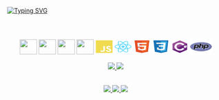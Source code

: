 
<a href="https://git.io/typing-svg"><img src="https://readme-typing-svg.herokuapp.com?font=Roboto&weight=500&pause=1000&color=FDFDFDA9&random=false&width=435&lines=Ol%C3%A1%2C+meu+nome+%C3%A9+Keven;%F0%9F%91%A8%F0%9F%8F%BB%E2%80%8D%F0%9F%92%BB++Sou+desenvolvedor+Front-end;%F0%9F%92%BB+Estou+estudando+a+area+do+back-end;%F0%9F%93%9A+Sou+tecnico+em+de+desenvolvimento+de+sistemas+pela+Etec;%F0%9F%93%A8+Contate-me+pelo+E-mail%3A+kevenferraz39%40gmail.com" alt="Typing SVG" /></a>
#
<div align="center" style="display: inline_block"><br>
  <img align="center" src="https://cdn.jsdelivr.net/gh/devicons/devicon/icons/vscode/vscode-original.svg" width="40" height="35"/>
  <img align="center" src="https://cdn.jsdelivr.net/gh/devicons/devicon/icons/git/git-original.svg" width="40" height="35"/>   
  <img align="center" src="https://cdn.jsdelivr.net/gh/devicons/devicon/icons/github/github-original.svg" width="40" height="35"/>
  <img align="center"  src="https://cdn.jsdelivr.net/gh/devicons/devicon/icons/bootstrap/bootstrap-original.svg" width="40" height="35"/>
  <img align="center" alt="Js" height="30" width="40" src="https://raw.githubusercontent.com/devicons/devicon/master/icons/javascript/javascript-plain.svg">
  <img align="center" alt="React" height="30" width="40" src="https://raw.githubusercontent.com/devicons/devicon/master/icons/react/react-original.svg">
  <img align="center" alt="HTML" height="30" width="40" src="https://raw.githubusercontent.com/devicons/devicon/master/icons/html5/html5-original.svg">
  <img align="center" alt="CSS" height="30" width="40" src="https://raw.githubusercontent.com/devicons/devicon/master/icons/css3/css3-original.svg">
  <img align="center" alt="C#" height="30" width="40" src="https://raw.githubusercontent.com/devicons/devicon/master/icons/csharp/csharp-original.svg">
  <img align="center" alt="php" height="40" width="50" src="https://raw.githubusercontent.com/devicons/devicon/master/icons/php/php-original.svg">
</div>
<br>
 <div align="center">
  <a href="[https://github.com/kevenferraz39](https://github.com/kevenferraz39)"> 
  <img height="170em" src="https://github-readme-stats.vercel.app/api?username=kevenferraz39&show_icons=true&theme=tokyonight&include_all_commits=true&count_private=true"/>
  <img height="150em" src="https://github-readme-stats.vercel.app/api/top-langs/?username=kevenferraz39&layout=compact&langs_count=16&theme=tokyonight"/>
</div><br><br>
<div align="center"> 
  <a href="https://instagram.com/kevenferraz39" target="_blank">
   <img src="https://img.shields.io/badge/-Instagram-%23E4405F?style=for-the-badge&logo=instagram&logoColor=white" target="_blank">
  </a>
  <a href = "kevenferraz39@gmail.com">
   <img src="https://img.shields.io/badge/-Gmail-%23333?style=for-the-badge&logo=gmail&logoColor=white" target="_blank">
  </a>
  <a href="https://br.linkedin.com/in/keven-ferraz-a28a31256" target="_blank">
   <img src="https://img.shields.io/badge/-LinkedIn-%230077B5?style=for-the-badge&logo=linkedin&logoColor=white" target="_blank">
  </a> 
  
</div>

